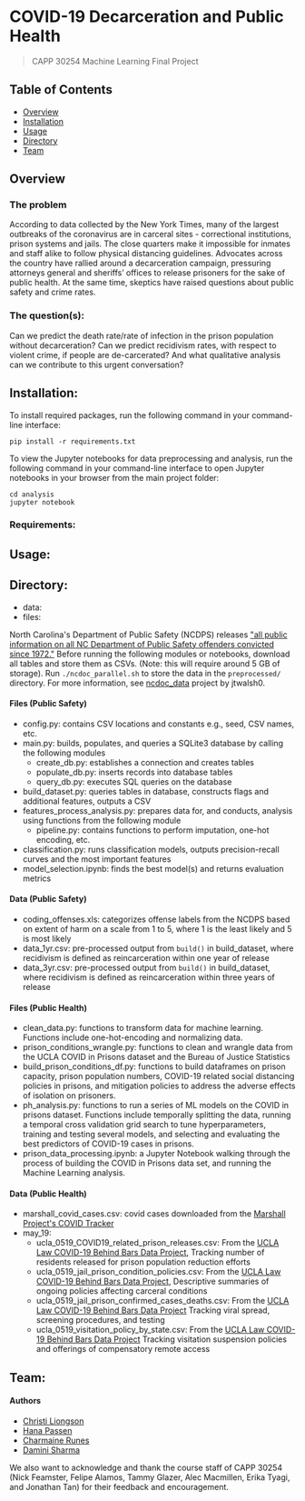 # COVID-19 Decarceration and Public Health
> CAPP 30254 Machine Learning Final Project

## Table of Contents
- [Overview](#overview)
- [Installation](#installation)
- [Usage](#usage)
- [Directory](#directory)
- [Team](#team)

## Overview
### The problem
According to data collected by the New York Times, many of the largest outbreaks of the coronavirus are in carceral sites - correctional institutions, prison systems and jails. The close quarters make it impossible for inmates and staff alike to follow physical distancing guidelines. Advocates across the country have rallied around a decarceration campaign, pressuring attorneys general and sheriffs’ offices to release prisoners for the sake of public health. At the same time, skeptics have raised questions about public safety and crime rates.
### The question(s):
Can we predict the death rate/rate of infection in the prison population without decarceration? Can we predict recidivism rates, with respect to violent crime, if people are de-carcerated? And what qualitative analysis can we contribute to this urgent conversation?

## Installation:
To install required packages, run the following command in your command-line interface:

```
pip install -r requirements.txt
```

To view the Jupyter notebooks for data preprocessing and analysis, run the following command in your command-line interface to open Jupyter notebooks in your browser from the main project folder:

```
cd analysis
jupyter notebook
```
### Requirements:

## Usage:

## Directory:
  - data:
  - files:

North Carolina's Department of Public Safety (NCDPS) releases ["all public information on all NC Department of Public Safety offenders convicted since 1972."](http://webapps6.doc.state.nc.us/opi/downloads.do?method=view) Before running the following modules or notebooks, download all tables and store them as CSVs. (Note: this will require around 5 GB of storage). Run ```./ncdoc_parallel.sh``` to store the data in the ```preprocessed/``` directory. For more information, see [ncdoc_data](https://github.com/jtwalsh0/ncdoc_data) project by jtwalsh0.

#### Files (Public Safety)
  - config.py: contains CSV locations and constants e.g., seed, CSV names, etc.
  - main.py: builds, populates, and queries a SQLite3 database by calling
             the following modules
    - create_db.py: establishes a connection and creates tables
    - populate_db.py: inserts records into database tables
    - query_db.py: executes SQL queries on the database
  - build_dataset.py: queries tables in database, constructs flags and additional
                      features, outputs a CSV
  - features_process_analysis.py: prepares data for, and conducts, analysis using
                                  functions from the following module
    - pipeline.py: contains functions to perform imputation, one-hot encoding, etc.
  - classification.py: runs classification models, outputs precision-recall curves
                       and the most important features
  - model_selection.ipynb: finds the best model(s) and returns evaluation metrics

#### Data (Public Safety)
  - coding_offenses.xls: categorizes offense labels from the NCDPS based on extent of
                         harm on a scale from 1 to 5, where 1 is the least likely and
                         5 is most likely
  - data_1yr.csv: pre-processed output from ```build()``` in build_dataset, where
                  recidivism is defined as reincarceration within one year of
                  release
  - data_3yr.csv: pre-processed output from ```build()``` in build_dataset, where
                  recidivism is defined as reincarceration within three years of
                  release

#### Files (Public Health)
  - clean_data.py: functions to transform data for machine learning. Functions
                   include one-hot-encoding and normalizing data. 
  - prison_conditions_wrangle.py: functions to clean and wrangle data from the UCLA
                                  COVID in Prisons dataset and the Bureau of Justice Statistics
  - build_prison_conditions_df.py: functions to build dataframes on prison capacity,
                                   prison population numbers, COVID-19 related social distancing policies in
                                   prisons, and mitigation policies to address the adverse effects of isolation
                                  on prisoners. 
  - ph_analysis.py: functions to run a series of ML models on the COVID in prisons 
                    dataset. Functions include temporally splitting the data, running a 
                    temporal cross validation grid search to tune hyperparameters, training and
                    testing several models, and selecting and evaluating the best predictors of
                    COVID-19 cases in prisons. 
  - prison_data_processing.ipynb: a Jupyter Notebook walking through the process of
                                  building the COVID in Prisons data set, and running the Machine Learning
                                  analysis.

#### Data (Public Health)
 - marshall_covid_cases.csv: covid cases downloaded from the [Marshall Project's COVID Tracker](https://github.com/themarshallproject/COVID_prison_data)
 - may_19:
     - ucla_0519_COVID19_related_prison_releases.csv: From the [UCLA Law COVID-19 Behind Bars Data Project](https://docs.google.com/spreadsheets/d/1X6uJkXXS-O6eePLxw2e4JeRtM41uPZ2eRcOA_HkPVTk/edit#gid=1641553906), Tracking number of residents released for prison population reduction efforts			
     - ucla_0519_jail_prison_condition_policies.csv: From the [UCLA Law COVID-19 Behind Bars Data Project](https://docs.google.com/spreadsheets/d/1X6uJkXXS-O6eePLxw2e4JeRtM41uPZ2eRcOA_HkPVTk/edit#gid=1641553906), Descriptive summaries of ongoing policies affecting carceral conditions
     - ucla_0519_jail_prison_confirmed_cases_deaths.csv: From the [UCLA Law COVID-19 Behind Bars Data Project](https://docs.google.com/spreadsheets/d/1X6uJkXXS-O6eePLxw2e4JeRtM41uPZ2eRcOA_HkPVTk/edit#gid=1641553906) Tracking viral spread, screening procedures, and testing			
     -  ucla_0519_visitation_policy_by_state.csv: From the [UCLA Law COVID-19 Behind Bars Data Project](https://docs.google.com/spreadsheets/d/1X6uJkXXS-O6eePLxw2e4JeRtM41uPZ2eRcOA_HkPVTk/edit#gid=1641553906) Tracking visitation suspension policies and offerings of compensatory remote access

## Team:
#### Authors
- [Christi Liongson](https://github.com/christi-liongson)
- [Hana Passen](https://github.com/hpassen)
- [Charmaine Runes](https://github.com/crunes)
- [Damini Sharma](https://github.com/DSharm)

We also want to acknowledge and thank the course staff of CAPP 30254 (Nick Feamster, Felipe Alamos, Tammy Glazer, Alec Macmillen, Erika Tyagi, and Jonathan Tan) for their feedback and encouragement.
